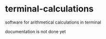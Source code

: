 # terminal-calculations
software for arithmetical calculations in terminal 

documentation is not done yet
